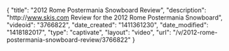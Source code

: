 {
    "title": "2012 Rome Postermania Snowboard Review",
    "description": "http:\/\/www.skis.com Review for the 2012 Rome Postermania Snowboard",
    "videoid": "3766822",
    "date_created": "1411361230",
    "date_modified": "1418182017",
    "type": "captivate",
    "layout": "video",
    "url": "\/v\/2012-rome-postermania-snowboard-review\/3766822"
}